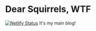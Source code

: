 # Dear Squirrels, WTF

[![Netlify Status](https://api.netlify.com/api/v1/badges/2697be4d-8ffe-444a-b2d7-e7508684e728/deploy-status)](https://app.netlify.com/sites/goofy-pare-d8f823/deploys)
It's my main blog!
